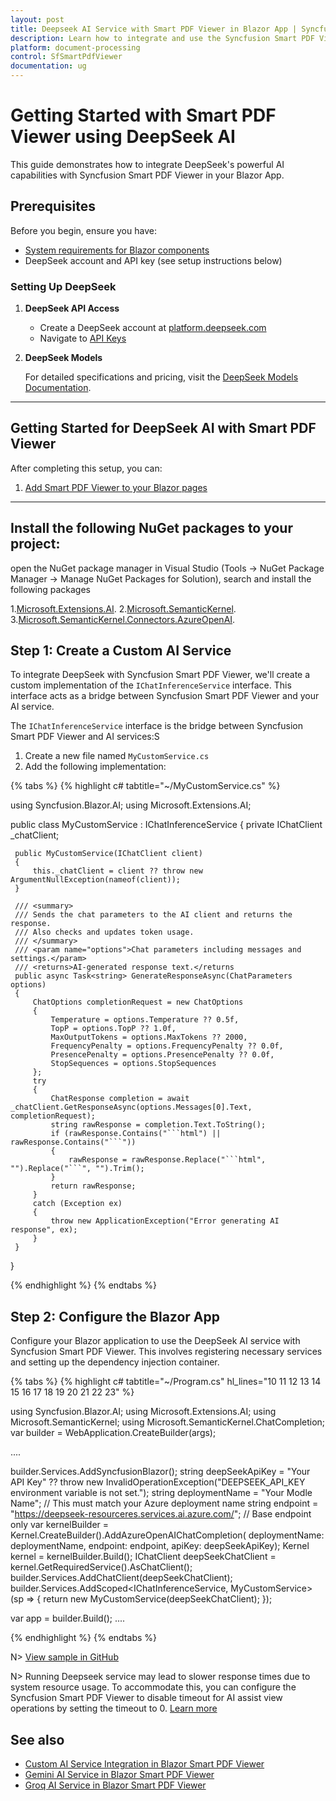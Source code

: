 ```yaml
---
layout: post
title: Deepseek AI Service with Smart PDF Viewer in Blazor App | Syncfusion
description: Learn how to integrate and use the Syncfusion Smart PDF Viewer in a Blazor Web App with DeepSeek AI services.
platform: document-processing
control: SfSmartPdfViewer
documentation: ug
---
```


# Getting Started with Smart PDF Viewer using DeepSeek AI

This guide demonstrates how to integrate DeepSeek's powerful AI capabilities with Syncfusion Smart PDF Viewer in your Blazor App. 

## Prerequisites

Before you begin, ensure you have:

* [System requirements for Blazor components](https://blazor.syncfusion.com/documentation/system-requirements)
* DeepSeek account and API key (see setup instructions below)

### Setting Up DeepSeek

1. **DeepSeek API Access**
   * Create a DeepSeek account at [platform.deepseek.com](https://platform.deepseek.com)
   * Navigate to [API Keys](https://platform.deepseek.com/api_keys)

2. **DeepSeek Models**

   For detailed specifications and pricing, visit the [DeepSeek Models Documentation](https://api-docs.deepseek.com/quick_start/pricing).


---

## Getting Started for DeepSeek AI with Smart PDF Viewer

After completing this setup, you can:

1. [Add Smart PDF Viewer to your Blazor pages](../blazor/getting-started/web-app.md)

---

## Install the following NuGet packages to your project:

open the NuGet package manager in Visual Studio (Tools → NuGet Package Manager → Manage NuGet Packages for Solution), search and install the following packages

1.[Microsoft.Extensions.AI](https://www.nuget.org/packages/Microsoft.Extensions.AI).
2.[Microsoft.SemanticKernel](https://www.nuget.org/packages/Microsoft.SemanticKernel).
3.[Microsoft.SemanticKernel.Connectors.AzureOpenAI](https://www.nuget.org/packages/Microsoft.SemanticKernel.Connectors.AzureOpenAI).

## Step 1: Create a Custom AI Service

To integrate DeepSeek with Syncfusion Smart PDF Viewer, we'll create a custom implementation of the `IChatInferenceService` interface. This interface acts as a bridge between Syncfusion Smart PDF Viewer and your AI service.

The `IChatInferenceService` interface is the bridge between Syncfusion Smart PDF Viewer and AI services:S

1. Create a new file named `MyCustomService.cs`
2. Add the following implementation:

{% tabs %}
{% highlight c# tabtitle="~/MyCustomService.cs" %}

using Syncfusion.Blazor.AI;
using Microsoft.Extensions.AI;

public class MyCustomService : IChatInferenceService
{
     private IChatClient _chatClient;

     public MyCustomService(IChatClient client)
     {
         this._chatClient = client ?? throw new ArgumentNullException(nameof(client));
     }

     /// <summary>
     /// Sends the chat parameters to the AI client and returns the response.
     /// Also checks and updates token usage.
     /// </summary>
     /// <param name="options">Chat parameters including messages and settings.</param>
     /// <returns>AI-generated response text.</returns
     public async Task<string> GenerateResponseAsync(ChatParameters options)
     {
         ChatOptions completionRequest = new ChatOptions
         {
             Temperature = options.Temperature ?? 0.5f,
             TopP = options.TopP ?? 1.0f,
             MaxOutputTokens = options.MaxTokens ?? 2000,
             FrequencyPenalty = options.FrequencyPenalty ?? 0.0f,
             PresencePenalty = options.PresencePenalty ?? 0.0f,
             StopSequences = options.StopSequences
         };
         try
         {
             ChatResponse completion = await _chatClient.GetResponseAsync(options.Messages[0].Text, completionRequest);
             string rawResponse = completion.Text.ToString();
             if (rawResponse.Contains("```html") || rawResponse.Contains("```"))
             {
                 rawResponse = rawResponse.Replace("```html", "").Replace("```", "").Trim();
             }
             return rawResponse;
         }
         catch (Exception ex)
         {
             throw new ApplicationException("Error generating AI response", ex);
         }
     }

}

{% endhighlight %}
{% endtabs %}

## Step 2: Configure the Blazor App

Configure your Blazor application to use the DeepSeek AI service with Syncfusion Smart PDF Viewer. This involves registering necessary services and setting up the dependency injection container.

{% tabs %}
{% highlight c# tabtitle="~/Program.cs" hl_lines="10 11 12 13 14 15 16 17 18 19 20 21 22 23" %}

using Syncfusion.Blazor.AI;
using Microsoft.Extensions.AI;
using Microsoft.SemanticKernel;
using Microsoft.SemanticKernel.ChatCompletion;
var builder = WebApplication.CreateBuilder(args);

....

builder.Services.AddSyncfusionBlazor();
string deepSeekApiKey = "Your API Key" ?? throw new InvalidOperationException("DEEPSEEK_API_KEY environment variable is not set.");
string deploymentName = "Your Modle Name"; // This must match your Azure deployment name
string endpoint = "https://deepseek-resourceres.services.ai.azure.com/"; // Base endpoint only
var kernelBuilder = Kernel.CreateBuilder().AddAzureOpenAIChatCompletion(
        deploymentName: deploymentName,
        endpoint: endpoint,
        apiKey: deepSeekApiKey);
Kernel kernel = kernelBuilder.Build();
IChatClient deepSeekChatClient = kernel.GetRequiredService<IChatCompletionService>().AsChatClient();
builder.Services.AddChatClient(deepSeekChatClient);
builder.Services.AddScoped<IChatInferenceService, MyCustomService>(sp =>
{
    return new MyCustomService(deepSeekChatClient);
});
 
var app = builder.Build();
....

{% endhighlight %}
{% endtabs %}

N> [View sample in GitHub](https://github.com/SyncfusionExamples/blazor-smart-pdf-viewer-examples/tree/master/Custom%20Services/DeepseekService)

N> Running Deepseek service may lead to slower response times due to system resource usage.
To accommodate this, you can configure the Syncfusion Smart PDF Viewer to disable timeout for AI assist view operations by setting the timeout to 0.
[Learn more](https://help.syncfusion.com/document-processing/pdf/smart-pdf-viewer/blazor/document-summarizer#timeout)

## See also

* [Custom AI Service Integration in Blazor Smart PDF Viewer](./custom-ai-service)
* [Gemini AI Service in Blazor Smart PDF Viewer](./gemini-service)
* [Groq AI Service in Blazor Smart PDF Viewer](./groq-service)